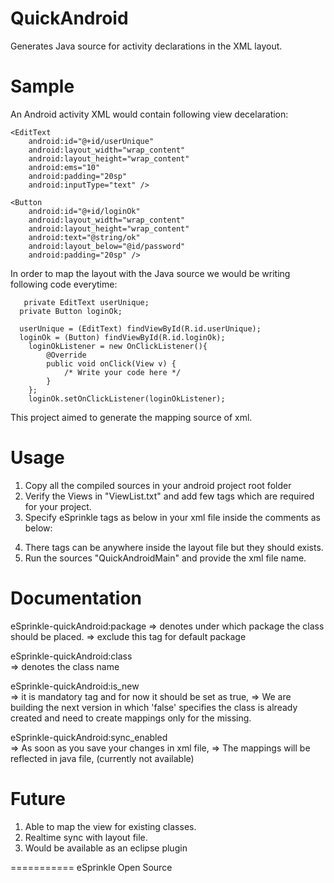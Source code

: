 QuickAndroid
============

Generates Java source for activity declarations in the XML layout.

Sample
============
An Android activity XML would contain following view decelaration:

    <EditText
        android:id="@+id/userUnique"
        android:layout_width="wrap_content"
        android:layout_height="wrap_content"
        android:ems="10" 
        android:padding="20sp"
        android:inputType="text" />
        
    <Button
        android:id="@+id/loginOk"
        android:layout_width="wrap_content"
        android:layout_height="wrap_content"
        android:text="@string/ok"
        android:layout_below="@id/password"
        android:padding="20sp" />
    
In order to map the layout with the Java source we would be writing following code everytime:
 
       private EditText userUnique;
	  private Button loginOk;	
	  
	  userUnique = (EditText) findViewById(R.id.userUnique);
	  loginOk = (Button) findViewById(R.id.loginOk);
		loginOkListener = new OnClickListener(){
			@Override
			public void onClick(View v) {
				/* Write your code here */ 
			}
		};
		loginOk.setOnClickListener(loginOkListener);
		
This project aimed to generate the mapping source of xml.

Usage
===========
1. Copy all the compiled sources in your android project root folder
2. Verify the Views in "ViewList.txt" and add few tags which are required for your project.
3. Specify eSprinkle tags as below in your xml file inside the comments as below:
	
<?xml version="1.0" encoding="utf-8"?>
<!-- eSprinkle-quickAndroid:package=[com.esprinkle.apps.android.auth] -->
<!-- eSprinkle-quickAndroid:class=[LoginActivity] -->
<!-- eSprinkle-quickAndroid:is_new=[true] -->

4. There tags can be anywhere inside the layout file but they should exists.
5. Run the sources "QuickAndroidMain" and provide the xml file name. 


Documentation
===========

eSprinkle-quickAndroid:package 
	=> denotes under which package the class should be placed.
	=> exclude this tag for default package

eSprinkle-quickAndroid:class   
	=> denotes the class name
	
eSprinkle-quickAndroid:is_new  
	=> it is mandatory tag and for now it should be set as true, 
	=> We are building the next version in which 'false' specifies the class is already created and need to create mappings only for the missing.

eSprinkle-quickAndroid:sync_enabled  
	=> As soon as you save your changes in xml file, 
	=> The mappings will be reflected in java file, (currently not available)


Future
===========
1. Able to map the view for existing classes.
2. Realtime sync with layout file.
3. Would be available as an eclipse plugin

===========
eSprinkle Open Source
